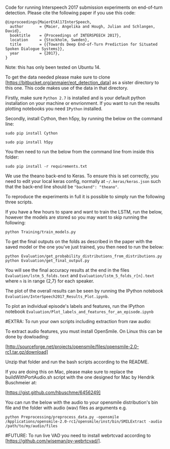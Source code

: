 Code for running Interspeech 2017 submission experiments on end-of-turn detection. Please cite the following paper if you use this code:

```
@inproceedings{MaierEtAl17InterSpeech,
  author       = {Maier, Angelika and Hough, Julian and Schlangen, David},
  booktitle    = {Proceedings of INTERSPEECH 2017},
  location     = {Stockholm, Sweden},
  title        = {{Towards Deep End-of-Turn Prediction for Situated Spoken Dialogue Systems}},
  year         = {2017},
}
```

Note: this has only been tested on Ubuntu 14.

To get the data needed please make sure to clone [https://bitbucket.org/anmaier/eot_detection_data] as a sister directory to this one. This code makes use of the data in that directory.

Firstly, make sure `Python 2.7` is installed and is your default python installation on your machine or envrionment. If you want to run the results plotting notebooks you need `IPython` installed.

Secondly, install Cython, then h5py, by running the below on the command line:

`sudo pip install Cython`

`sudo pip install h5py`

You then need to run the below from the command line from inside this folder:

`sudo pip install -r requirements.txt`

We use the theano back-end to Keras. To ensure this is set correctly, you need to edit your local keras config, normally at `~/.keras/keras.json` such that the back-end line should be `"backend": "theano"`.

To reproduce the experiments in full it is possible to simply run the following three scripts.

If you have a few hours to spare and want to train the LSTM, run the below, however the models are stored so you may want to skip running the following:

`python Training/train_models.py`

To get the final outputs on the folds as described in the paper with the saved model or the one you've just trained, you then need to run the below:

```
python Evaluation/get_probability_distributions_from_distributions.py
python Evaluation/get_final_output.py
```

You will see the final accuracy results at the end in the files `Evaluation/lstm_5_folds.text` and `Evaluation/lstm_5_folds_r[n].text` where `n` is in range {2,7} for each speaker.

The plot of the overall results can be seen by running the IPython notebook `Evaluation/InterSpeech2017_Results_Plot.ipynb`.

To plot an individual episode's labels and features, run the IPython notebook `Evaluation/Plot_labels_and_features_for_an_episode.ipynb`




#EXTRA: To run your own scripts including extraction from raw audio:

To extract audio features, you must install OpenSmile. On Linux this can be done by dowloading:

[http://sourceforge.net/projects/opensmile/files/opensmile-2.0-rc1.tar.gz/download]

Unzip that folder and run the bash scripts according to the README.

If you are doing this on Mac, please make sure to replace the buildWithPortAudio.sh script with the one designed for Mac by Hendrik Buschmeier at:

[https://gist.github.com/hbuschme/6456249]

You can run the below with the audio to your opensmile distribution's bin file and the folder with audio (wav) files as arguments e.g. 

`python Preprocessing/preprocess_data.py -opensmile /Applications/opensmile-2.0-rc1/opensmile/inst/bin/SMILExtract -audio /path/to/my/audio/files`

#FUTURE:
To run live VAD you need to install webrtcvad according to [https://github.com/wiseman/py-webrtcvad/].
